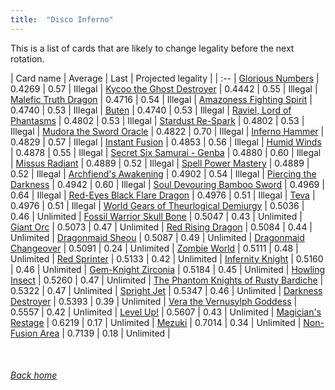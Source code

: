```yaml
---
title:  "Disco Inferno"
---
```


This is a list of cards that are likely to change legality before the next rotation.

| Card name | Average | Last | Projected legality |
| :-- |
[Glorious Numbers](https://db.ygoprodeck.com/card/?search=Glorious%20Numbers) | 0.4269 | 0.57 | Illegal |
[Kycoo the Ghost Destroyer](https://db.ygoprodeck.com/card/?search=Kycoo%20the%20Ghost%20Destroyer) | 0.4442 | 0.55 | Illegal |
[Malefic Truth Dragon](https://db.ygoprodeck.com/card/?search=Malefic%20Truth%20Dragon) | 0.4716 | 0.54 | Illegal |
[Amazoness Fighting Spirit](https://db.ygoprodeck.com/card/?search=Amazoness%20Fighting%20Spirit) | 0.4740 | 0.53 | Illegal |
[Buten](https://db.ygoprodeck.com/card/?search=Buten) | 0.4740 | 0.53 | Illegal |
[Raviel, Lord of Phantasms](https://db.ygoprodeck.com/card/?search=Raviel,%20Lord%20of%20Phantasms) | 0.4802 | 0.53 | Illegal |
[Stardust Re-Spark](https://db.ygoprodeck.com/card/?search=Stardust%20Re-Spark) | 0.4802 | 0.53 | Illegal |
[Mudora the Sword Oracle](https://db.ygoprodeck.com/card/?search=Mudora%20the%20Sword%20Oracle) | 0.4822 | 0.70 | Illegal |
[Inferno Hammer](https://db.ygoprodeck.com/card/?search=Inferno%20Hammer) | 0.4829 | 0.57 | Illegal |
[Instant Fusion](https://db.ygoprodeck.com/card/?search=Instant%20Fusion) | 0.4853 | 0.56 | Illegal |
[Humid Winds](https://db.ygoprodeck.com/card/?search=Humid%20Winds) | 0.4878 | 0.55 | Illegal |
[Secret Six Samurai - Genba](https://db.ygoprodeck.com/card/?search=Secret%20Six%20Samurai%20-%20Genba) | 0.4880 | 0.60 | Illegal |
[Missus Radiant](https://db.ygoprodeck.com/card/?search=Missus%20Radiant) | 0.4889 | 0.52 | Illegal |
[Spell Power Mastery](https://db.ygoprodeck.com/card/?search=Spell%20Power%20Mastery) | 0.4889 | 0.52 | Illegal |
[Archfiend's Awakening](https://db.ygoprodeck.com/card/?search=Archfiend's%20Awakening) | 0.4902 | 0.54 | Illegal |
[Piercing the Darkness](https://db.ygoprodeck.com/card/?search=Piercing%20the%20Darkness) | 0.4942 | 0.60 | Illegal |
[Soul Devouring Bamboo Sword](https://db.ygoprodeck.com/card/?search=Soul%20Devouring%20Bamboo%20Sword) | 0.4969 | 0.64 | Illegal |
[Red-Eyes Black Flare Dragon](https://db.ygoprodeck.com/card/?search=Red-Eyes%20Black%20Flare%20Dragon) | 0.4976 | 0.51 | Illegal |
[Teva](https://db.ygoprodeck.com/card/?search=Teva) | 0.4976 | 0.51 | Illegal |
[World Gears of Theurlogical Demiurgy](https://db.ygoprodeck.com/card/?search=World%20Gears%20of%20Theurlogical%20Demiurgy) | 0.5036 | 0.46 | Unlimited |
[Fossil Warrior Skull Bone](https://db.ygoprodeck.com/card/?search=Fossil%20Warrior%20Skull%20Bone) | 0.5047 | 0.43 | Unlimited |
[Giant Orc](https://db.ygoprodeck.com/card/?search=Giant%20Orc) | 0.5073 | 0.47 | Unlimited |
[Red Rising Dragon](https://db.ygoprodeck.com/card/?search=Red%20Rising%20Dragon) | 0.5084 | 0.44 | Unlimited |
[Dragonmaid Sheou](https://db.ygoprodeck.com/card/?search=Dragonmaid%20Sheou) | 0.5087 | 0.49 | Unlimited |
[Dragonmaid Changeover](https://db.ygoprodeck.com/card/?search=Dragonmaid%20Changeover) | 0.5091 | 0.24 | Unlimited |
[Zombie World](https://db.ygoprodeck.com/card/?search=Zombie%20World) | 0.5111 | 0.48 | Unlimited |
[Red Sprinter](https://db.ygoprodeck.com/card/?search=Red%20Sprinter) | 0.5133 | 0.42 | Unlimited |
[Infernity Knight](https://db.ygoprodeck.com/card/?search=Infernity%20Knight) | 0.5160 | 0.46 | Unlimited |
[Gem-Knight Zirconia](https://db.ygoprodeck.com/card/?search=Gem-Knight%20Zirconia) | 0.5184 | 0.45 | Unlimited |
[Howling Insect](https://db.ygoprodeck.com/card/?search=Howling%20Insect) | 0.5260 | 0.47 | Unlimited |
[The Phantom Knights of Rusty Bardiche](https://db.ygoprodeck.com/card/?search=The%20Phantom%20Knights%20of%20Rusty%20Bardiche) | 0.5322 | 0.47 | Unlimited |
[Spright Jet](https://db.ygoprodeck.com/card/?search=Spright%20Jet) | 0.5347 | 0.46 | Unlimited |
[Darkness Destroyer](https://db.ygoprodeck.com/card/?search=Darkness%20Destroyer) | 0.5393 | 0.39 | Unlimited |
[Vera the Vernusylph Goddess](https://db.ygoprodeck.com/card/?search=Vera%20the%20Vernusylph%20Goddess) | 0.5557 | 0.42 | Unlimited |
[Level Up!](https://db.ygoprodeck.com/card/?search=Level%20Up!) | 0.5607 | 0.43 | Unlimited |
[Magician's Restage](https://db.ygoprodeck.com/card/?search=Magician's%20Restage) | 0.6219 | 0.17 | Unlimited |
[Mezuki](https://db.ygoprodeck.com/card/?search=Mezuki) | 0.7014 | 0.34 | Unlimited |
[Non-Fusion Area](https://db.ygoprodeck.com/card/?search=Non-Fusion%20Area) | 0.7139 | 0.18 | Unlimited |

<br>

###### [Back home](index)